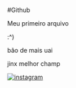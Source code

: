 #Github

	
Meu primeiro arquivo

:^)

bão de mais uai

jinx melhor champ

[![instagram](https://www.instagram.com/_cicero.santos/)](https://imagens.canaltech.com.br/empresas/638.400.jpg)

